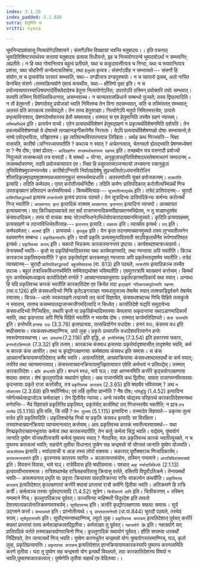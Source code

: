 ```yaml
---
index: 3.1.26
index_padded: 3.1.026
sutra: हेतुमिति च
vritti: nyasa

---
```

भूमनिन्दाप्रशंसासु नित्ययोगेऽतिशायने।
संसर्गेऽस्ति विवक्षायां भवन्ति मतुबादयः।।
इति वचनात् भूमादिविशिष्टस्यार्थस्य सत्तायां मतुबादयः प्रत्यया विधीयन्ते, इह च नित्ययोगादन्ये भूमादयोऽर्था न सम्भवन्ति; अप्रतीतेः। न हि यथा गोमानित्यत्र बहुत्वं प्रतीयते, यथा च ककुदावर्त्तीत्यत्र च निन्दा, यथा च रूपवानित्यत्र प्रशंसा, यथा चोदरिणी कन्येत्यत्रातिशयः, तथा `हेतुमति` इत्यत्र। संसर्गाऽपीह न सम्भाव्यते--- संसर्गो हि संयोगः,स च द्रव्ययोरेव परस्परं सम्भवति, यथा-- दण्डीत्यत्र दण्डपुरुषयोः। न च व्यापारो द्रव्यम्, अतो नास्ति केनचित् संसर्गः।तस्मान्नित्ययोगे एवायं मत्वर्थीयः, यथा-- क्षीरिणो वृक्षा इति। न च प्रयोज्यव्यापारस्याधिश्रयणादेर्विक्लेदादेश्च हेतुना नित्ययोगोऽस्ति; उपरतेऽपि तस्मिन् प्रयोक्तरि तयोः सम्भवात्। सत्यपि तस्मिन् विरोधिसन्निधानात्, असम्भवाच्च। न चान्यतरासन्निधाने सम्बन्धो युज्यते; तस्य द्विष्ठत्वादिति। न तौ हेतुमन्तौ। प्रेषणादेस्तु प्रयोजको भवति निमित्तम्च तेन विना तदसम्भवात्, सति च तस्मिंस्तत् सम्भवात्; अतस्तं प्रति कारकत्वं तस्योपद्यते। तेन तस्य हेतुसञ्ज्ञा। नित्योगेऽपि मतुपो निमित्तमस्त्येव; उत्पत्तेः प्रभृत्याविनाशात्, प्रेषणादेर्व्यापारस्य हेतौ समवायात्। तस्मात् स एव हेतुमानिति तस्यैव ग्रहणं न्याय्यम्। `तस्मिन्नभिधेये` इति। प्रत्ययेन वाच्ये। एतेन प्रत्ययार्थविशेषणं हेतुमद्ग्रहणं न प्रकृत्यर्थविशेषणमिति दर्शयति। तेन प्रकत्यर्थविशेषणपक्षे ये दोषास्ते तत्पक्षानङ्गीकारेणैव निरस्ताः। येऽपि प्रत्ययार्थविशेषणपक्षे दोषाः सम्भाव्यन्ते,ते भाष्ये एवोद्भाविताः, परिहृताश्च। इह त्वतिग्रन्थविस्तरभयान्न लिखिताः।
अथेह कथं णिज्भवति-- भिक्षा वासयति, कारीषो।ञग्निरध्यापयतीति ? कथञ्च न स्यात् ? अचेतनत्वात्, चेतनवतो ह्येतद्भवति प्रेषणमध्येषणं वा ? नैष दोषः; उक्तं ह्येतत्-- `आदिग्रहणेन तत्समर्थाचरणस्य ग्रहणम्` इति। तच्छब्देन यत्र वसनादौ प्रयोज्यो नियुज्यते तत्सम्बध्यते तत्र वासादौ। ये समर्थाः = योग्याः, अनुकूलास्तृप्तिविशेषादयस्तेषामाचरणं सम्पादनम् = तत्समर्थाचरणम्, तदपि प्रयोजकव्यापार एव। भिक्षा हि प्रचुरतरव्यञ्जनवत्यो लभ्यमाना रसानुकूलं तृप्तिविशेषमुपजनयन्त्येव। कारीषोऽग्निरपि निर्वातप्रदेशेषु सुप्रज्वलितोऽध्ययनविरोधिनं शीतादिकृतमुपद्रवमुपशमयन्नध्ययनानुकूलं सामर्थ्यमादधाति। अतस्तयोरपि युक्तं प्रयोजकत्वम्।
`तत्करोति` इत्यादि। तदिति कर्मपदम्। एतत् करोतीत्यर्थनिर्देशः। तदिति कर्मणः प्रातिपदिकात् करोतीत्यस्मिन्नर्थे णिच उपसङ्ख्यानं प्रतिपादनं कर्त्तव्यमित्यर्थः। किमर्थमित्याह--- `सूत्रयतीत्याद्यर्थम्` इति। तत्रेदं प्रातिपादनम्-- चुरादौ `प्रातिपदिकद्धात्वर्थे` इत्यस्य `तत्करोतति` इत्ययं प्रपञ्चः पठ्यते। तेन सूत्रादिभ्यः प्रातिपदिकेभ्यः कर्मभ्यः करोत्यर्थे णिज् भवतीति। `आख्यानात् कृतः` इत्यादिकं वाक्यम् `आख्यानात् कृदन्तात्` इत्यादिना व्याचष्टे। आख्यायत इत्याख्यानम्। यत् किञ्चिदाख्यायते तत् सर्वं राजागमनादिकमपीहाख्यानमभिप्रेतम्, न तु सञ्ज्ञाभूतमेव कंसवधादिकम्। तस्य यो वाचकः शब्दः सोऽप्यभिधानेऽभिधेयोपचारादाख्यानमित्युच्यते। कृदिति प्रत्ययग्रहमम्, प्रत्ययग्रहणे च तदन्तविधिर्भवतीत्याह--- `कृदन्तात्` इत्यादि। `वक्तव्यः` इति। व्याख्येय इत्यर्थः। `तत्` इति। कर्मपदमेतत्। `आचष्टे` इति । प्रत्ययार्थः। `कुल्लुक्` इति। येन कृता तदन्तमाख्यानमुच्यते तस्य लुग्भवतीत्यनेन वक्ष्यमाणेन सम्बन्धः। `प्रकृतिप्रत्यापत्तिः` इति। यासौ प्रकृतिः प्रत्ययमुत्पादितवती साऽविकृतार्थेनैव रूपेणावतिष्ठत इत्यर्थः। `प्रकृतिवच्च कराम्` इति। चकारो भिन्नक्रमः कारकस्यानन्तरं द्रष्टव्यः। कार्यशब्दश्चात्राध्याहार्यः। तेनायमर्थो भवति-- कृतो या प्रकृतिर्हन्यादिस्तस्या यथा कार्यमडागमादि, तथा ण्यन्ताया अपि भवतीति। किञ्च कारकञ्च प्रकृतिवद्भवतीति ? कृतः प्रकृतेर्यादृशं कारकमभूत् ण्यन्ताया अपि प्रकृतेस्तादृशमेव भवतीति। तत्रेदं व्याख्यानम्-- चुरादौ `प्रातिपदिकाद्धात्वर्थे बहुलमिष्ठवच्च` (वा. 813) इति पठ्यते, `तत्करोति` इत्यादिकञ्च तस्यैव प्रपञ्चः। बहुलं तत्राधिकविधानार्थमिति सर्वमेतद्यथोक्तं भविष्यतीति। एवमुत्तरत्रापि व्याख्यानं कर्त्तव्यम्। किमर्थं पुनः कार्यशब्दमध्याहृत्य कार्यातिदेशो वर्ण्यते ? आख्यानावयवभूतायाः प्रकृतेरडागमादिकार्यं यथा स्यात्। अन्यथा हि यदि प्रकृतिवच्च कारकं भवतीति कारकातिदेश एव क्रियेत तदा `कृद्ग्रहणे गतिकारकपूर्वस्यापि ग्रहणम्` (व्या.प.126) इति कंसवधादिभ्यो णिचि कृतेऽङ्गसञ्ज्ञा नामधातुत्वञ्च तेषामेव स्यात् ततश्चाड्द्विर्वचने तेषामेव स्याताम्। किञ्च-- धातोः स्वरूपग्रहणे तत्प्रत्यये तत् कार्यं विज्ञायेत, कंसवधशब्दाच्च णिचि विहिते तत्वकुत्वे न स्याताम्, ततश्च कसम्मघातद्राजानमजीगमदित्यादि न सिध्येत्। कार्यातिदेशे यद्यपि समुदायेभ्यः कंसवधादिभ्यो णिज्विहितः, तथापि कृतो या प्रकृतिर्हन्यादिस्तस्याः केवलाया अकृदन्ताया यथाऽडागमादिकार्यं भवति, तथा कृदन्ताया अपि णिचि विहिते भवतीति न भवत्येष दोषः। तस्मात् कार्यमतिदिश्यते। `कंसं घातयति` इति। हन्तेर्भावे `हनश्च वधः` (3.3.76) इत्यप्प्रत्ययः, तत्सन्नियोगेन वधादेशः। हननं वधः, कंसस्य वध इति षष्ठीसमासः। रककंसवधशब्दाण्णिच, अपो लुक्। प्रकृतेः प्रत्यापत्तिः वधादेशपरित्यागेन हन्तेः स्वरूपेणावस्थानम्। `अत उपधायाः`(7.2.116) इति वृद्धिः, `हो हन्तेर्ञ्णिन्नेषु` (7.3.54) इति हकारस्य घकारः, `हनस्तोऽचिण्णलोः` (7.3.32) इति तत्वम्। कारकञ्च कंसवध इत्यस्याः प्रकृतेर्यादृशमासीत् तादृशमेव भवति, कर्म च कारकं कंस आसीत्। तथा च कृद्योगलक्षणायाः कर्मषष्ठ्या कंसवध इति समासः। स कंस आख्यानक्रियायामप्यतिदेशात् कर्मैव भवति। असत्यतिदेशे, आख्याक्रियायाः कंसवधशब्दस्तदर्थो वा कर्म स्यात्; तयोरेव तथा व्याप्यमानत्वात्। कंसस्त्वाख्यानक्रियायामुज्झितव्यापार एवेति कर्मभावं न प्रतिपद्येत्। तस्मात् कारकातिदेशः। `बलिं बन्धयति` इति। बन्धनं ब्नधः, भावे घञ्। राज्ञ आगमनमिति कर्त्तरि कृद्चयोगलक्षणाया षष्ठ्याः समास। शेषं कृल्लुगादिकं यथायोगं पूर्ववत्। अथ राजानमिति कथं द्वितीया, यावता राजागमनमित्यस्याः कृदन्तायाः प्रकृते राजा कर्त्तासीत्, तत्र `प्रकृतिवच्च कारकम्` (2.3.65) इति षष्ठ्यैव भवितव्यम् ? अथ `न लोकाव्यय` (2.3.69) इति षष्ठीनिषेधः; एवं तर्हि तृतीया प्राप्नोति ? नैष दोषः; `गतिबुद्धि` (1.4.52) इत्यादिना गमेर्गत्यर्थत्वाद्राजोऽत्र कर्मसञ्ज्ञा। तेन द्वितीयैव न्याय्या।
अन्ये त्वस्यैव चोद्यस्य परिहारर्थ कारकातिदेशमन्यथा वर्णयन्ति-- नैवं विज्ञायते प्रकृतिरिव प्रकृतिवत्, प्रकृतेर्यत् कार्यमिष्टं तत् णिजन्तस्यैव भवतीति; न ह्यत्र `तत्र तस्येव` (5.1.116) इति वतिः, किं तर्हि ? `तेन तुल्यम्` (5.1.115) इत्यादिना। तस्मादेव विज्ञायते-- प्रकृत्या तुल्यं वर्त्तत इति प्रकृतिवदिति। प्रकृतिशब्देनेह णिचो या प्रकृतिः कंसवध इत्यादिः सा विवक्षिता।तस्याश्चाख्यानक्रियया व्याप्यमानत्वात् कर्त्तव्यम्। अतः प्रकृतिवच्च कारकं भवतीत्यस्यायमर्थः-- यथा णिच्प्रकृतेराख्यानभूतायाः कर्मत्वं तथा कारकस्यापीति, तेन कर्तुः कर्मत्वं सिद्धं भवति। यद्येवम्, पुष्ययोगं जानाति पुष्येण योजयतीत्यत्रापि कर्मत्वं पुष्यस्य स्यात् ? नैतदस्ति; यतः प्रकृतिवच्च कारकं भवतीत्युच्यते, न च पुष्यस्य कारकत्वं भवति; सहयोगे तृतीया विधानात् पुष्येण सह चन्द्रमसो यो योगस्तं जानाति पुष्येण योजयति।
`आङलोपश्च` इत्यादि। मर्यादावाची य आङ तस्य लोपो वक्तव्यः। चकारात् पूर्वोक्क्तञ्च णिजादिकार्यम्। `कालात्यन्तसंयोगे` इति। कृत्स्नस्य कालस्य व्याप्तिः = कालात्यन्तसंयोगः, तस्मिन् गम्यमाने। `आरात्रिविवासमाचष्टे` इति। विवसनं विवासः, भावे घञ्। रात्रेर्विवास इति षष्ठीसमासः। पश्चात् `आह मर्यादाभिविध्योः` (2.1.13) इत्यवय्यीभावसमासः। रात्रिशब्दश्चेह रात्रिसहचरितासु क्रियासु वर्त्तते, वसिरपि विपूर्वोऽतिक्रमे। तेनायमर्थो भवति-- असत्मयनात् प्रभृति याः प्रवृत्ताः क्रियास्ता यावदतिक्रान्ता रात्रिः साकल्येन कथयीति। `प्रकृतिवच्च कारकम्` इत्यतिदेशात् कृल्लक्षणायां कर्त्तरि षष्ठ्यां प्राप्तायां रात्रौ कर्मणि द्वितीया भवति। अतिक्रमणे हि रात्रिः कर्त्री। कर्मत्वञ्च तस्याः पूर्ववद्गत्यादि (1.4.52) सूत्रेण।
`चित्रीकरणे प्रापि` इति। चित्रीकरणम् = तस्मिन् गम्यमाने णिच्। कृल्लुगादिकञ्च पूर्ववत्। उज्जयिन्या माहिष्मती विदूरदेश इति तावतो देशस्याल्पकालेनातिक्रमणमाश्चर्यम्। `सूर्योद्गमनम्` इति। कर्त्तरि कृद्योगलक्षणायाः षष्ठ्याः समासः। सूर्य उद्गमने कर्त्ता। `सम्भावयते` इति। प्राप्नोतीत्यर्थः। `भू प्राप्तावात्मनेपदी` (धा.पा.844) चुरादौ पठ्यते, तस्येदं रूपम्। `सूर्यमुद्गमयति` इति। सूर्योद्गमनशब्दाण्णिच्, ल्युटो लुक्। `प्रकृतिवच्च कारकम्` इत्यतिदेशात् पूर्ववत् कर्त्तरि षष्ठ्यां प्राप्तायां तस्य कर्मसञ्ज्ञकत्वाद्द्वितीया। कर्मसञ्ज्ञा तु पूर्ववत्।
`नक्षत्रयोगे ज्ञि` इति। नक्षत्रयोगे यत् प्रातिपदिकं वर्त्तते तस्मान्नक्षत्रयोगवाचिनो णिच्। कृल्लुगादिकं यथायोगं पूर्ववत्। ज्ञीति सप्तम्या धात्वर्थो निर्दिश्यते, तेन जानात्यर्थे णिज् भवति। पुष्येण करणभूतेन चन्द्रमसो योगः पुष्ययोगस्तस्माण्णिच्, घञ्, कृतो लुक्, प्रकृतिप्रत्यापत्तिः। `प्रकृतवच्च कारकम्` इत्यतिदेशात् ज्ञानक्रियायामकारकस्यापि पुष्यस्य करणत्वमिति करणे तृतीया। यदा तु पुष्येण सह चन्द्रमसो योग इत्यर्थो विवक्ष्यते, तदा कारकातिदेशस्य विषयो न भवति,पुष्यस्याकारकत्वात्। पुष्येणेति तृतीया सहार्थं एव वेदितव्या।।